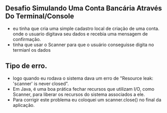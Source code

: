 ## Desafio Simulando Uma Conta Bancária Através Do Terminal/Console

- eu tinha que cria uma simple cadastro local de criação de uma conta. onde o usuario digitava seu dados e recebia uma mensagem de confirmação.
- tinha que usar o Scanner para que o usuário conseguisse digita no termianl os dados

## Tipo de erro.
- logo quando eu rodava o sistema dava um erro de "Resource leak: 'scanner' is never closed".
- Em Java, é uma boa prática fechar recursos que utilizam I/O, como Scanner, para liberar os recursos do sistema associados a ele.
- Para corrigir este problema eu coloquei um scanner.close() no final da aplicação.
